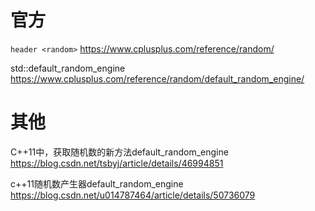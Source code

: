 
# 官方

`header <random>` https://www.cplusplus.com/reference/random/

std::default_random_engine https://www.cplusplus.com/reference/random/default_random_engine/

# 其他

C++11中，获取随机数的新方法default_random_engine https://blog.csdn.net/tsbyj/article/details/46994851

c++11随机数产生器default_random_engine https://blog.csdn.net/u014787464/article/details/50736079
